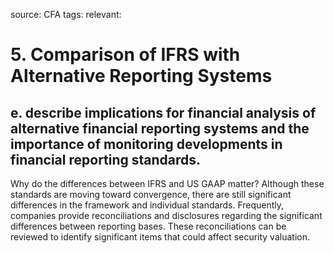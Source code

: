 source: CFA
tags: 
relevant: 

# 5. Comparison of IFRS with Alternative Reporting Systems

## e. describe implications for financial analysis of alternative financial reporting systems and the importance of monitoring developments in financial reporting standards.

Why do the differences between IFRS and US GAAP matter?
Although these standards are moving toward convergence, there are still significant differences in the framework and individual standards. Frequently, companies provide reconciliations and disclosures regarding the significant differences between reporting bases. These reconciliations can be reviewed to identify significant items that could affect security valuation.

